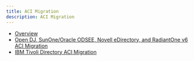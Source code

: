 ```yaml
---
title: ACI Migration
description: ACI Migration
---
```


- [Overview](overview.md)
- [Open DJ, SunOne/Oracle ODSEE, Novell eDirectory, and RadiantOne v6 ACI Migration](opendj-sunone-migration.md)
- [IBM Tivoli Directory ACI Migration](ibm-tivoli-directory-aci-migration.md)
